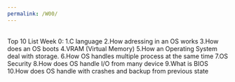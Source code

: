 ```yaml
---
permalink: /W00/
---
```

<br>
Top 10 List Week 0:
1.C language
2.How adressing in an OS works
3.How does an OS boots
4.VRAM (Virtual Memory)
5.How an Operating System deal with storage.
6.How OS handles multiple process at the same time
7.OS Security
8.How does OS handle I/O from many device
9.What is BIOS
10.How does OS handle with crashes and backup from previous state
